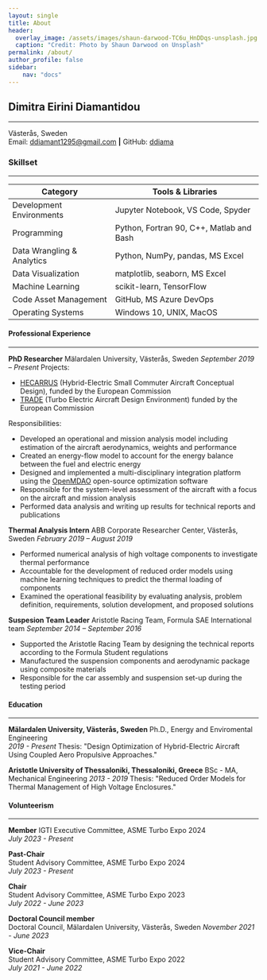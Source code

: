 ```yaml
---
layout: single
title: About
header:
  overlay_image: /assets/images/shaun-darwood-TC6u_HnDDqs-unsplash.jpg
  caption: "Credit: Photo by Shaun Darwood on Unsplash"
permalink: /about/
author_profile: false
sidebar:
    nav: "docs"
---
```


## Dimitra Eirini Diamantidou 
---
Västerås, Sweden  
Email: [ddiamant1295@gmail.com](mailto:ddiamant1295@gmail.com) **|** GitHub: [ddiama](https://github.com/ddiama)

### Skillset
---

| Category | Tools & Libraries |
| --- | --- |
| Development Environments | Jupyter Notebook, VS Code, Spyder |
| Programming | Python, Fortran 90, C++, Matlab and Bash |
| Data Wrangling & Analytics | Python, NumPy, pandas, MS Excel |
| Data Visualization | matplotlib, seaborn, MS Excel |
| Machine Learning | scikit-learn, TensorFlow |
| Code Asset Management | GitHub, MS Azure DevOps |
| Operating Systems | Windows 10, UNIX, MacOS |
  
#### Professional Experience
---

**PhD Researcher** 
Mälardalen University, Västerås, Sweden
*September 2019 – Present*
  Projects:
  * [HECARRUS](https://hecarrus.eu/) (Hybrid-Electric Small Commuter Aircraft Conceptual Design), funded by the European Commission
  * [TRADE](https://www.mdu.se/en/malardalen-university/research/research-projects/trade---turbo-electric-aircraft-design-environment) (Turbo Electric Aircraft Design Environment) funded by the European Commission

  Responsibilities:
  * Developed an operational and mission analysis model including estimation of the aircraft aerodynamics, weights and performance
  * Created an energy-flow model to account for the energy balance between the fuel and electric energy
  * Designed and implemented a multi-disciplinary integration platform using the [OpenMDAO](https://openmdao.org/newdocs/versions/latest/main.html) open-source optimization software
  * Responsible for the system-level assessment of the aircraft with a focus on the aircraft and mission analysis
  * Performed data analysis and writing up results for technical reports and publications

**Thermal Analysis Intern**
ABB Corporate Researcher Center, Västerås, Sweden
*February 2019 – August 2019*
  * Performed numerical analysis of high voltage components to investigate thermal performance
  * Accountable for the development of reduced order models using machine learning techniques to predict the thermal loading of components
  * Examined the operational feasibility by evaluating analysis, problem definition, requirements, solution development, and proposed solutions

**Suspesion Team Leader** 
Aristotle Racing Team, Formula SAE International team
*September 2014 – September 2016*
  * Supported the Aristotle Racing Team by designing the technical reports according to the Formula Student regulations
  * Manufactured the suspension components and aerodynamic package using composite materials
  * Responsible for the car assembly and suspension set-up during the testing period

#### Education
---
**Mälardalen University, Västerås, Sweden**
Ph.D., Energy and Enviromental Engineering   
*2019 - Present*
Thesis: "Design Optimization of Hybrid-Electric Aircraft Using Coupled Aero Propulsive Approaches."

**Aristotle University of Thessaloniki, Thessaloniki, Greece** 
BSc - MA, Mechanical Engineering
*2013 - 2019*
Thesis: "Reduced Order Models for Thermal Management of High Voltage Enclosures."

#### Volunteerism
---

**Member**
IGTI Executive Committee, ASME Turbo Expo 2024  
*July 2023 - Present*

**Past-Chair**  
Student Advisory Committee, ASME Turbo Expo 2024  
*July 2023 - Present* 

**Chair**  
Student Advisory Committee, ASME Turbo Expo 2023  
*July 2022 - June 2023* 

**Doctoral Council member**  
Doctoral Council, Mälardalen University, Västerås, Sweden
*November 2021 - June 2023* 

**Vice-Chair**  
Student Advisory Committee, ASME Turbo Expo 2022  
*July 2021 - June 2022* 